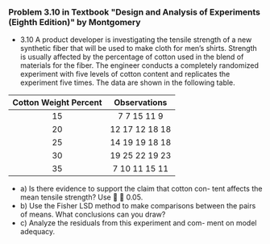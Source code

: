 ### Problem 3.10 in Textbook "Design and Analysis of Experiments (Eighth Edition)" by Montgomery
* 3.10 A product developer is investigating the tensile strength of a new synthetic fiber that will be used to make cloth for men’s shirts. Strength is usually affected by the percentage of cotton used in the blend of materials for the fiber. The engineer conducts a completely randomized experiment with five levels of cotton content and replicates the experiment five times. The data are shown in the following table.

|Cotton Weight Percent| Observations|
|:---:|:---:|
|15 |  7   7  15 11   9|
|20 | 12 17 12 18 18|
|25 | 14 19 19 18 18|
|30 | 19 25 22 19 23|
|35 |  7  10 11 15 11|


   * a) Is there evidence to support the claim that cotton con- tent affects the mean tensile strength? Use 􏰐 􏰂 0.05.
   * b) Use the Fisher LSD method to make comparisons between the pairs of means. What conclusions can you draw?
   * c) Analyze the residuals from this experiment and com- ment on model adequacy.
